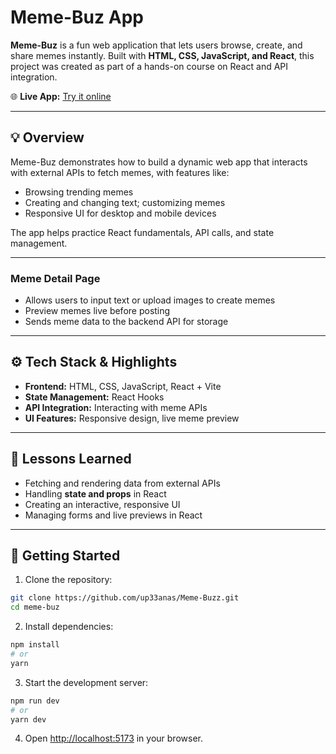 # Meme-Buz App

**Meme-Buz** is a fun web application that lets users browse, create, and share memes instantly. Built with **HTML, CSS, JavaScript, and React**, this project was created as part of a hands-on course on React and API integration.

🌐 **Live App:** [Try it online](https://meme-buzz.vercel.app)

---

## 💡 Overview

Meme-Buz demonstrates how to build a dynamic web app that interacts with external APIs to fetch memes, with features like:

- Browsing trending memes
- Creating and changing text; customizing memes
- Responsive UI for desktop and mobile devices

The app helps practice React fundamentals, API calls, and state management.

---

### Meme Detail Page

- Allows users to input text or upload images to create memes
- Preview memes live before posting
- Sends meme data to the backend API for storage

---

## ⚙️ Tech Stack & Highlights

- **Frontend:** HTML, CSS, JavaScript, React + Vite
- **State Management:** React Hooks
- **API Integration:** Interacting with meme APIs
- **UI Features:** Responsive design, live meme preview

---

## 📝 Lessons Learned

- Fetching and rendering data from external APIs
- Handling **state and props** in React
- Creating an interactive, responsive UI
- Managing forms and live previews in React

---

## 🚀 Getting Started

1. Clone the repository:

```bash
git clone https://github.com/up33anas/Meme-Buzz.git
cd meme-buz
```

2. Install dependencies:

```bash
npm install
# or
yarn
```

3. Start the development server:

```bash
npm run dev
# or
yarn dev
```

4. Open [http://localhost:5173](http://localhost:5173) in your browser.
